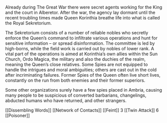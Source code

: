 Already during The Great War there were secret agents working for the King and the court in Alberetor. After the war, the agency lay dormant until the recent troubling times made Queen Korinthia breathe life into what is called the Royal Sekretorium.

The Sekretorium consists of a number of reliable nobles who secretly enforce the Queen’s command to infiltrate various operations and hunt for sensitive information – or spread disinformation. The committee is led by high-borns, while the field work is carried out by nobles of lower rank. A vital part of the operations is aimed at Korinthia’s own allies within the Sun Church, Ordo Magica, the military and also the duchies of the realm, meaning the Queen’s close relatives. Some Spies are not equipped to handle the intrigues and moral ambiguities; others are cast out in the cold after incriminating failures. Former Spies of the Queen often live short lives, constantly on the run from both enemies and their former superiors.

Some other organizations surely have a few spies placed in Ambria, causing many people to be suspicious of converted barbarians, changelings, abducted humans who have returned, and other strangers.

[[Dissembling Words]]
[[Network of Contacts]]
[[Feint]]
3 [[Twin Attack]]
6 [[Poisoner]]

